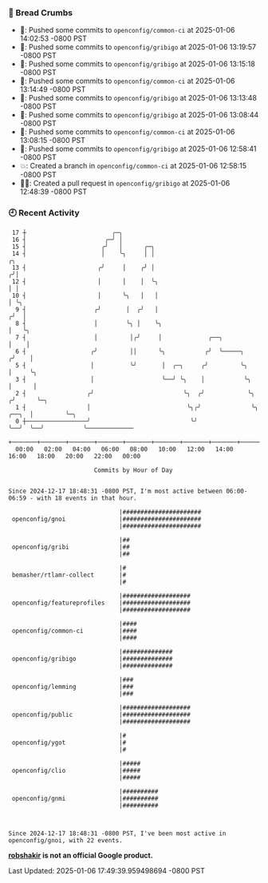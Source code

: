 ### 🍞 Bread Crumbs

 * 🚢: Pushed some commits to `openconfig/common-ci` at 2025-01-06 14:02:53 -0800 PST
 * 🚢: Pushed some commits to `openconfig/gribigo` at 2025-01-06 13:19:57 -0800 PST
 * 🚢: Pushed some commits to `openconfig/gribigo` at 2025-01-06 13:15:18 -0800 PST
 * 🚢: Pushed some commits to `openconfig/common-ci` at 2025-01-06 13:14:49 -0800 PST
 * 🚢: Pushed some commits to `openconfig/gribigo` at 2025-01-06 13:13:48 -0800 PST
 * 🚢: Pushed some commits to `openconfig/gribigo` at 2025-01-06 13:08:44 -0800 PST
 * 🚢: Pushed some commits to `openconfig/common-ci` at 2025-01-06 13:08:15 -0800 PST
 * 🚢: Pushed some commits to `openconfig/gribigo` at 2025-01-06 12:58:41 -0800 PST
 * 💥: Created a branch in `openconfig/common-ci` at 2025-01-06 12:58:15 -0800 PST
 * ✍🏼: Created a pull request in `openconfig/gribigo` at 2025-01-06 12:48:39 -0800 PST

### 🕘 Recent Activity
```
 17 ┼                        ╭─╮
 16 ┤                      ╭─╯ │
 15 ┤                     ╭╯   │      ╭─╮
 14 ┤                     │    ╰╮     │ │                                         ╭╮
 13 ┤                    ╭╯     │    ╭╯ │                                        ╭╯│
 12 ┤                    │      │    │  ╰╮                                       │ │
 10 ┤                    │      ╰╮   │   │                                       │ ╰╮
  9 ┤                   ╭╯       │  ╭╯   │                                      ╭╯  │
  8 ┤                   │        ╰╮ │    ╰╮                                     │   ╰╮
  7 ┤                   │         │╭╯     │             ╭──╮                    │    │
  6 ┤                  ╭╯         ││      ╰╮           ╭╯  ╰─────╮             ╭╯    │
  5 ┤                  │          ╰╯       │  ╭─╮     ╭╯         ╰╮            │     ╰╮
  3 ┤                  │                   ╰──╯ ╰╮    │           ╰╮           │      │
  2 ┤                 ╭╯                         ╰╮  ╭╯            ╰╮         ╭╯      ╰─╮
  1 ┤                 │                           ╰╮╭╯              ╰╮  ╭──╮  │         ╰─╮
  0 ┼─────────────────╯                            ╰╯                ╰──╯  ╰──╯           ╰─────────────
    +───────+───────+───────+───────+───────+───────+───────+───────+───────+───────+───────+───────+────
  00:00   02:00   04:00   06:00   08:00   10:00   12:00   14:00   16:00   18:00   20:00   22:00   00:00   

						Commits by Hour of Day


Since 2024-12-17 18:48:31 -0800 PST, I'm most active between 06:00-06:59 - with 18 events in that hour.

```



```
                               |######################
 openconfig/gnoi               |######################
                               |######################

                               |##
 openconfig/gribi              |##
                               |##

                               |#
 bemasher/rtlamr-collect       |#
                               |#

                               |###################
 openconfig/featureprofiles    |###################
                               |###################

                               |####
 openconfig/common-ci          |####
                               |####

                               |##############
 openconfig/gribigo            |##############
                               |##############

                               |###
 openconfig/lemming            |###
                               |###

                               |###################
 openconfig/public             |###################
                               |###################

                               |#
 openconfig/ygot               |#
                               |#

                               |#####
 openconfig/clio               |#####
                               |#####

                               |##########
 openconfig/gnmi               |##########
                               |##########



Since 2024-12-17 18:48:31 -0800 PST, I've been most active in openconfig/gnoi, with 22 events.

```
**[robshakir](mailto:robjs@google.com) is not an official Google product.**  


Last Updated: 2025-01-06 17:49:39.959498694 -0800 PST
